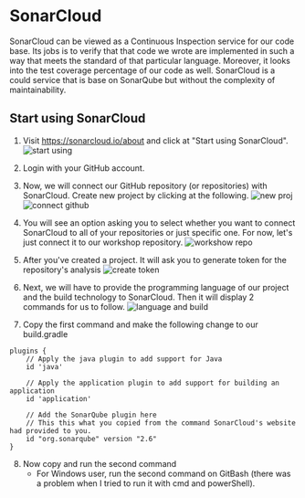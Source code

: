 # SonarCloud
SonarCloud can be viewed as a Continuous Inspection service for our code base. Its jobs is to verify that that code we wrote are implemented in such a way that meets the standard of that particular language. Moreover, it looks into the test coverage percentage of our code as well. SonarCloud is a could service that is base on SonarQube but without the complexity of maintainability.

## Start using SonarCloud
1. Visit https://sonarcloud.io/about and click at "Start using SonarCloud".
![start using](https://user-images.githubusercontent.com/11821799/46253610-04464a80-c4aa-11e8-8f64-c8ffa308f96d.png)

2. Login with your GitHub account.

3. Now, we will connect our GitHub repository (or repositories) with SonarCloud. Create new project by clicking at the following.
![new proj](https://user-images.githubusercontent.com/11821799/46253629-d281b380-c4aa-11e8-8bbe-348d269ff29e.png)
![connect github](https://user-images.githubusercontent.com/11821799/46253636-0361e880-c4ab-11e8-9a31-779adc9eb2c3.png)

4. You will see an option asking you to select whether you want to connect SonarCloud to all of your repositories or just specific one. For now, let's just connect it to our workshop repository.
![workshow repo](https://user-images.githubusercontent.com/11821799/46253657-8a16c580-c4ab-11e8-9c5e-15ebf9e0dbdd.png)

5. After you've created a project. It will ask you to generate token for the repository's analysis
![create token](https://user-images.githubusercontent.com/11821799/46253675-1e812800-c4ac-11e8-9d0d-e524bfae03cd.png)

6. Next, we will have to provide the programming language of our project and the build technology to SonarCloud. Then it will display 2 commands for us to follow.
![language and build](https://user-images.githubusercontent.com/11821799/46253702-ee865480-c4ac-11e8-969b-4447f28baa48.png)

7. Copy the first command and make the following change to our build.gradle
```
plugins {
    // Apply the java plugin to add support for Java
    id 'java'

    // Apply the application plugin to add support for building an application
    id 'application'

    // Add the SonarQube plugin here
    // This this what you copied from the command SonarCloud's website had provided to you.
    id "org.sonarqube" version "2.6"
}
```
8. Now copy and run the second command
    * For Windows user, run the second command on GitBash (there was a problem when I tried to run it with cmd and powerShell).